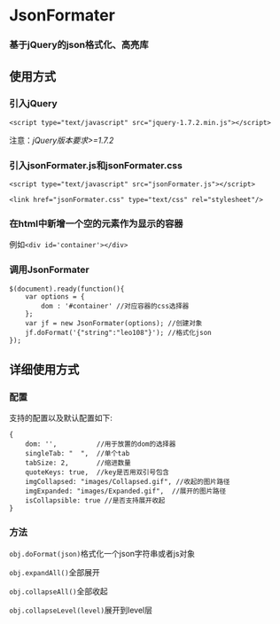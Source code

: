 # JsonFormater

### 基于jQuery的json格式化、高亮库

## 使用方式

### 引入jQuery

`<script type="text/javascript" src="jquery-1.7.2.min.js"></script>`

注意：*jQuery版本要求>=1.7.2*

### 引入jsonFormater.js和jsonFormater.css

`<script type="text/javascript" src="jsonFormater.js"></script>`

`<link href="jsonFormater.css" type="text/css" rel="stylesheet"/>`

### 在html中新增一个空的元素作为显示的容器

例如`<div id='container'></div>`

### 调用JsonFormater

    $(document).ready(function(){
        var options = {
            dom : '#container' //对应容器的css选择器
        };
        var jf = new JsonFormater(options); //创建对象
        jf.doFormat('{"string":"leo108"}'); //格式化json
    });

## 详细使用方式

### 配置

支持的配置以及默认配置如下:

    {
        dom: '',          //用于放置的dom的选择器
        singleTab: "  ",  //单个tab
        tabSize: 2,       //缩进数量
        quoteKeys: true,  //key是否用双引号包含
        imgCollapsed: "images/Collapsed.gif", //收起的图片路径
        imgExpanded: "images/Expanded.gif",  //展开的图片路径
        isCollapsible: true //是否支持展开收起
    }

### 方法

`obj.doFormat(json)`格式化一个json字符串或者js对象

`obj.expandAll()`全部展开

`obj.collapseAll()`全部收起

`obj.collapseLevel(level)`展开到level层
